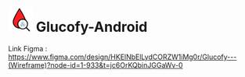# <img src="https://github.com/Glucofy-Team/.github/blob/main/profile/img/logo.png" width="50"> Glucofy-Android

Link Figma : https://www.figma.com/design/HKElNbElLydCORZW1iMg0r/Glucofy---(Wireframe)?node-id=1-933&t=jc6OrKQbinJGGaWv-0



